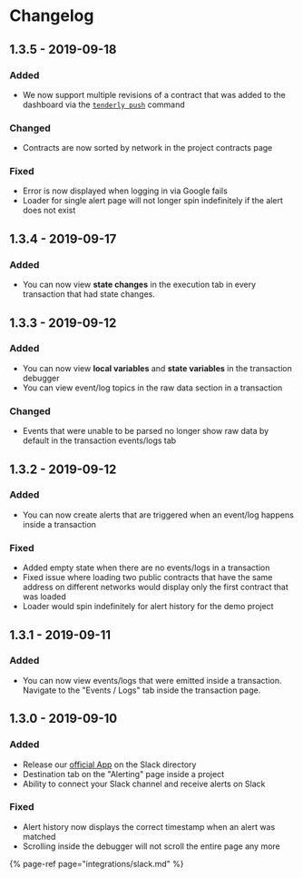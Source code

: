 # Changelog

## 1.3.5 - 2019-09-18

### Added

* We now support multiple revisions of a contract that was added to the dashboard via the [`tenderly push`](cli/commands/push.md) command

### Changed

* Contracts are now sorted by network in the project contracts page

### Fixed

* Error is now displayed when logging in via Google fails
* Loader for single alert page will not longer spin indefinitely if the alert does not exist

## 1.3.4 - 2019-09-17

### Added

* You can now view **state changes** in the execution tab in every transaction that had state changes.

## 1.3.3 - 2019-09-12

### Added

* You can now view **local variables** and **state variables** in the transaction debugger
* You can view event/log topics in the raw data section in a transaction

### Changed

* Events that were unable to be parsed no longer show raw data by default in the transaction events/logs tab

## 1.3.2 - 2019-09-12

### Added

* You can now create alerts that are triggered when an event/log happens inside a transaction

### Fixed

* Added empty state when there are no events/logs in a transaction
* Fixed issue where loading two public contracts that have the same address on different networks would display only the first contract that was loaded
* Loader would spin indefinitely for alert history for the demo project

## 1.3.1 - 2019-09-11

### Added

* You can now view events/logs that were emitted inside a transaction. Navigate to the "Events / Logs" tab inside the transaction page.

## 1.3.0 - 2019-09-10

### Added

* Release our [official App](https://tenderlydev.slack.com/apps/AMP2VCNCX-tenderly) on the Slack directory
* Destination tab on the "Alerting" page inside a project
* Ability to connect your Slack channel and receive alerts on Slack

### Fixed

* Alert history now displays the correct timestamp when an alert was matched
* Scrolling inside the debugger will not scroll the entire page any more

{% page-ref page="integrations/slack.md" %}

## 



